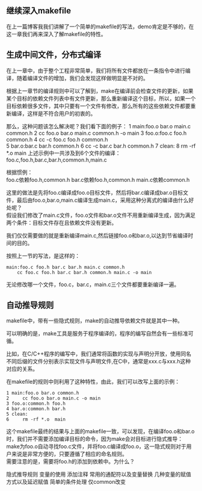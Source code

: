 ## 继续深入makefile

在上一篇博客我我们讲解了一个简单的makefile的写法，demo肯定是不够的，在这一章我们再来深入了解makefile的特性。


## 生成中间文件，分布式编译
在上一章中，由于整个工程非常简单，我们将所有文件都放在一条指令中进行编译，随着编译文件的增加，我们会发现这样做明显是不对的。  

根据上一章节的编译规则中可以了解到，make在编译前会检查文件的更新，如果某个目标的依赖文件列表中有文件更新，那么重新编译这个目标，所以，如果一个目标依赖很多文件，其中只要有一个文件有修改，那么所有的这些依赖文件都要重新编译，这样是不符合用户的初衷的。  

那么，这种问题该怎么解决呢？我们看下面的例子：
    1 main:foo.o bar.o main.c common.h
    2     cc foo.o bar.o main.c common.h -o main
    3 foo.o:foo.c foo.h common.h
    4     cc -c foo.c foo.h common.h  
    5 bar.o:bar.c bar.h common.h
    6     cc -c  bar.c bar.h common.h
    7 clean:
    8     rm -rf *.o  main
上述示例中一共涉及到6个文件的编译：foo.c,foo.h,bar.c,bar.h,common.h,main.c  

根据惯例：  
foo.c依赖foo.h,common.h
bar.c依赖foo.h,common.h
main.c依赖common.h

这里的做法是先将foo.c编译成foo.o目标文件，然后将bar.c编译成bar.o目标文件，最后由foo.o,bar.o,main.c编译生成main.c，采用这种分离式的编译由什么好处呢？  
假设我们修改了main.c文件，foo.o文件和bar.o文件不用重新编译生成，因为满足两个条件：目标文件存在且依赖文件没有更新。  

我们仅仅需要做的就是重新编译main.c,然后链接foo.o和bar.o,以达到节省编译时间的目的。  


按照上一节的写法，是这样的：

    main:foo.c foo.h bar.c bar.h main.c common.h
        cc foo.c foo.h bar.c bar.h common.h main.c -o main
无论修改哪一个文件，foo.c，bar.c，main.c三个文件都要重新编译一遍。  


## 自动推导规则
makefile中，带有一些隐式规则，make的自动推导依赖文件就是其中一种。  

可以明确的是，make工具是服务于程序编译的，程序的编写自然会有一些标准可循。  

比如，在C/C++程序的编写中，我们通常将函数的实现与声明分开放，使用同名不同后缀的文件分别表示实现文件与声明文件,在C中，通常是xxx.c与xxx.h这种对应的关系。  

在makefile的规则中则利用了这种特性，由此，我们可以改写上面的示例：

    1 main:foo.o bar.o common.h
    2     cc foo.o bar.o main.c -o main
    3 foo.o:common.h foo.h
    4 bar.o:common.h bar.h
    5 clean:
    6     rm -rf *.o  main

这个makefile最终的结果与上面的makefile一致，可以发现，在编译foo.o和bar.o时，我们并不需要添加编译目标的命令，因为make会对目标进行隐式推导：make为foo.o自动寻找foo.c文件，并将foo.c编译成foo.o，这一隐式规则对于用户来说是非常方便的，只要遵循了相应的命名规则。  
需要注意的是，需要将foo.h的添加到依赖中。为什么？




隐式推导规则
变量的使用
添加注释
常用的通配符以及变量替换
几种变量的赋值方式以及延迟赋值
简单的条件处理
仅common改变





























